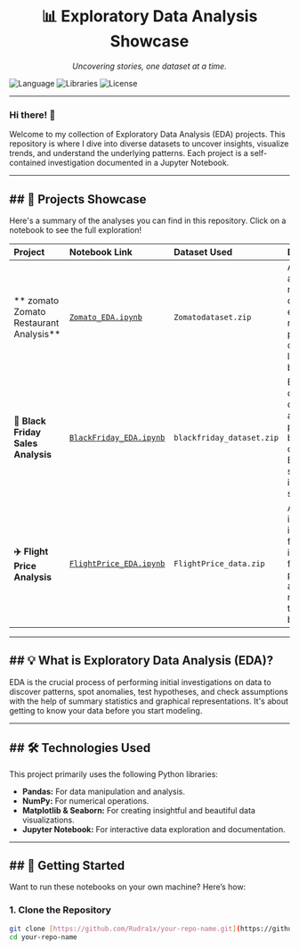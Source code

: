 <div align="center">

# 📊 Exploratory Data Analysis Showcase

*Uncovering stories, one dataset at a time.*

</div>

![Language](https://img.shields.io/badge/Language-Python-blue?style=for-the-badge) ![Libraries](https://img.shields.io/badge/Libraries-Pandas%20%7C%20Numpy%20%7C%20Seaborn-red?style=for-the-badge) ![License](https://img.shields.io/badge/License-MIT-green?style=for-the-badge)

---

### Hi there! 👋

Welcome to my collection of Exploratory Data Analysis (EDA) projects. This repository is where I dive into diverse datasets to uncover insights, visualize trends, and understand the underlying patterns. Each project is a self-contained investigation documented in a Jupyter Notebook.


---

## ## 🚀 Projects Showcase

Here's a summary of the analyses you can find in this repository. Click on a notebook to see the full exploration!

| Project | Notebook Link | Dataset Used | Description |
| :--- | :--- | :--- | :--- |
| ** zomato Zomato Restaurant Analysis** | [`Zomato_EDA.ipynb`](./Zomato_EDA.ipynb) | `Zomatodataset.zip` | An in-depth analysis of restaurant data, exploring ratings, popular cuisines, and location-based trends. |
| **🛒 Black Friday Sales Analysis** | [`BlackFriday_EDA.ipynb`](./BlackFriday_EDA.ipynb) | `blackfriday_dataset.zip` | Exploring customer demographics and purchasing behavior during the Black Friday sales event to identify key sales drivers. |
| **✈️ Flight Price Analysis** | [`FlightPrice_EDA.ipynb`](./FlightPrice_EDA.ipynb) | `FlightPrice_data.zip` | An investigation into the factors that influence flight ticket prices, such as airline, route, and time of booking. |

---

## ## 💡 What is Exploratory Data Analysis (EDA)?

EDA is the crucial process of performing initial investigations on data to discover patterns, spot anomalies, test hypotheses, and check assumptions with the help of summary statistics and graphical representations. It's about getting to know your data before you start modeling.

---

## ## 🛠️ Technologies Used

This project primarily uses the following Python libraries:

* **Pandas:** For data manipulation and analysis.
* **NumPy:** For numerical operations.
* **Matplotlib & Seaborn:** For creating insightful and beautiful data visualizations.
* **Jupyter Notebook:** For interactive data exploration and documentation.

---

## ## 🔧 Getting Started

Want to run these notebooks on your own machine? Here’s how:

### 1. Clone the Repository
```sh
git clone [https://github.com/Rudra1x/your-repo-name.git](https://github.com/Rudra1x/your-repo-name.git)
cd your-repo-name

